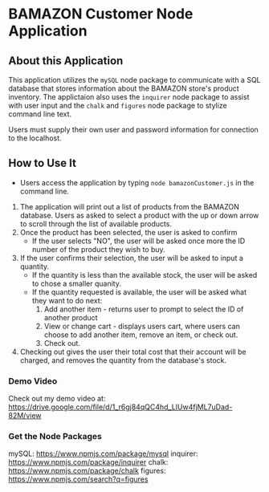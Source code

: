 # BAMAZON Customer Node Application

## About this Application
This application utilizes the `mySQL` node package to communicate with a SQL database that stores information about the BAMAZON store's product inventory. The applictaion also uses the `inquirer` node package to assist with user input and the `chalk` and `figures` node package to stylize command line text. 

Users must supply their own user and password information for connection to the localhost.

## How to Use It
* Users access the application by typing `node bamazonCustomer.js` in the command line.
1. The application will print out a list of products from the BAMAZON database. Users as asked to select a product with the up or down arrow to scroll through the list of available products. 
2. Once the product has been selected, the user is asked to confirm
    * If the user selects "NO", the user will be asked once more the ID number of the product they wish to buy.
3. If the user confirms their selection, the user will be asked to input a quantity.
    * If the quantity is less than the available stock, the user will be asked to chose a smaller quanity.
    * If the quantity requested is available, the user will be asked what they want to do next:
        1. Add another item - returns user to prompt to select the ID of another product
        2. View or change cart - displays users cart, where users can choose to add another item, remove an item, or check out.
        3. Check out.
4. Checking out gives the user their total cost that their account will be charged, and removes the quantity from the database's stock. 

### Demo Video
Check out my demo video at: https://drive.google.com/file/d/1_r6gj84qQC4hd_LIUw4fjML7uDad-82M/view

### Get the Node Packages
mySQL: https://www.npmjs.com/package/mysql
inquirer: https://www.npmjs.com/package/inquirer
chalk: https://www.npmjs.com/package/chalk
figures: https://www.npmjs.com/search?q=figures